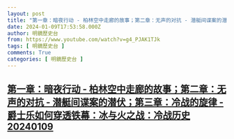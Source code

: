 ```yaml
---
layout: post
title: "第一章：暗夜行动 - 柏林空中走廊的故事；第二章：无声的对抗 - 潜艇间谍案的潜伏；第三章：冷战的旋律 - 爵士乐如何穿透铁幕：冰与火之战：冷战历史20240109"
date: 2024-01-09T17:53:58.000Z
author: 明鏡歷史台
from: https://www.youtube.com/watch?v=g4_PJAK1TJk
tags: [ 明鏡歷史台 ]
comments: True
categories: [ 明鏡歷史台 ]
---
```

<!--1704822838000-->
[第一章：暗夜行动 - 柏林空中走廊的故事；第二章：无声的对抗 - 潜艇间谍案的潜伏；第三章：冷战的旋律 - 爵士乐如何穿透铁幕：冰与火之战：冷战历史20240109](https://www.youtube.com/watch?v=g4_PJAK1TJk)
------

<div>

</div>

